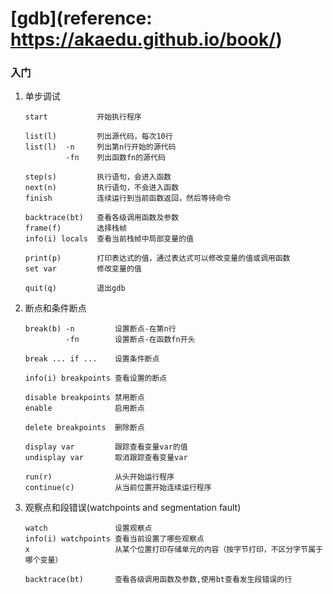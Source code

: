# [gdb](reference: https://akaedu.github.io/book/)

### 入门

1. 单步调试

	```gdb				进入调试  	
	start			开始执行程序 
				
	list(l) 		列出源代码，每次10行  
	list(l)	 -n		列出第n行开始的源代码
			 -fn	列出函数fn的源代码

	step(s)			执行语句，会进入函数  
	next(n)			执行语句，不会进入函数  
	finish			连续运行到当前函数返回，然后等待命令  
				
	backtrace(bt)	查看各级调用函数及参数
	frame(f)		选择栈帧  
	info(i) locals	查看当前栈帧中局部变量的值  
				
	print(p)		打印表达式的值，通过表达式可以修改变量的值或调用函数  
	set var			修改变量的值  

	quit(q)			退出gdb
	```
2. 断点和条件断点
	```
	break(b) -n			设置断点-在第n行
			 -fn		设置断点-在函数fn开头
	
	break ... if ...	设置条件断点
	
	info(i) breakpoints	查看设置的断点

	disable breakpoints	禁用断点
	enable				启用断点

	delete breakpoints	删除断点

	display var			跟踪查看变量var的值
	undisplay var		取消跟踪查看变量var

	run(r)				从头开始运行程序
	continue(c)			从当前位置开始连续运行程序
	```
3. 观察点和段错误(watchpoints and segmentation fault)
	```
	watch				设置观察点  
	info(i) watchpoints	查看当前设置了哪些观察点  
	x					从某个位置打印存储单元的内容（按字节打印，不区分字节属于哪个变量）  

	backtrace(bt)		查看各级调用函数及参数,使用bt查看发生段错误的行
	```

